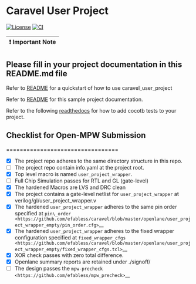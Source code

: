 # Caravel User Project

[![License](https://img.shields.io/badge/License-Apache%202.0-blue.svg)](https://opensource.org/licenses/Apache-2.0) [![CI](https://github.com/Cal-Poly-RAMP/tapeout-ci-2311/actions/workflows/user_project_ci.yml/badge.svg)](https://github.com/Cal-Poly-RAMP/tapeout-ci-2311/actions/workflows/user_project_ci.yml) 

| :exclamation: Important Note            |
|-----------------------------------------|

## Please fill in your project documentation in this README.md file 

Refer to [README](docs/source/index.rst#section-quickstart) for a quickstart of how to use caravel_user_project

Refer to [README](docs/source/index.rst) for this sample project documentation. 

Refer to the following [readthedocs](https://caravel-sim-infrastructure.readthedocs.io/en/latest/index.html) for how to add cocotb tests to your project. 

## Checklist for Open-MPW Submission
=================================

-  [x] The project repo adheres to the same directory structure in this
   repo.
-  [ ] The project repo contain info.yaml at the project root.
-  [x] Top level macro is named ``user_project_wrapper``.
-  [ ] Full Chip Simulation passes for RTL and GL (gate-level)
-  [x] The hardened Macros are LVS and DRC clean
-  [x] The project contains a gate-level netlist for ``user_project_wrapper`` at verilog/gl/user_project_wrapper.v
-  [x] The hardened ``user_project_wrapper`` adheres to the same pin
   order specified at
   `pin\_order <https://github.com/efabless/caravel/blob/master/openlane/user_project_wrapper_empty/pin_order.cfg>`__
-  [x] The hardened ``user_project_wrapper`` adheres to the fixed wrapper configuration specified at `fixed_wrapper_cfgs <https://github.com/efabless/caravel/blob/master/openlane/user_project_wrapper_empty/fixed_wrapper_cfgs.tcl>`__
-  [x] XOR check passes with zero total difference.
-  [x] Openlane summary reports are retained under ./signoff/
-  [ ] The design passes the `mpw-precheck <https://github.com/efabless/mpw_precheck>`__ 
